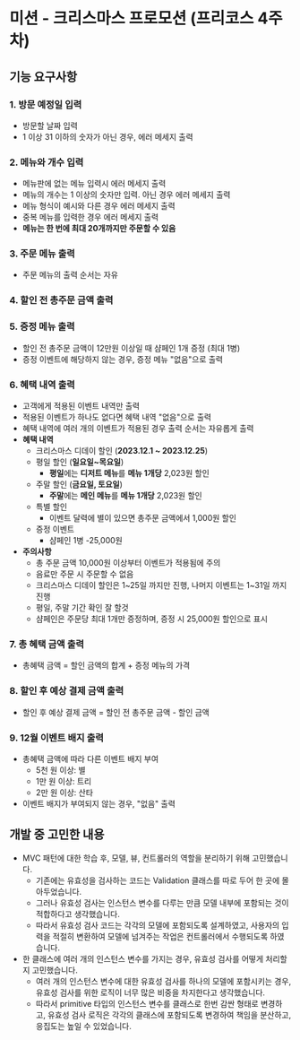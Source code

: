 # 미션 - 크리스마스 프로모션 (프리코스 4주차)
## 기능 요구사항
### 1. 방문 예정일 입력
- 방문할 날짜 입력
- 1 이상 31 이하의 숫자가 아닌 경우, 에러 메세지 출력

### 2. 메뉴와 개수 입력
- 메뉴판에 없는 메뉴 입력시 에러 메세지 출력
- 메뉴의 개수는 1 이상의 숫자만 입력. 아닌 경우 에러 메세지 출력
- 메뉴 형식이 예시와 다른 경우 에러 메세지 출력
- 중복 메뉴를 입력한 경우 에러 메세지 출력
- **메뉴는 한 번에 최대 20개까지만 주문할 수 있음**

### 3. 주문 메뉴 출력
- 주문 메뉴의 출력 순서는 자유

### 4. 할인 전 총주문 금액 출력

### 5. 증정 메뉴 출력
- 할인 전 총주문 금액이 12만원 이상일 때 샴페인 1개 증정 (최대 1병)
- 증정 이벤트에 해당하지 않는 경우, 증정 메뉴 "없음"으로 출력

### 6. 혜택 내역 출력
- 고객에게 적용된 이벤트 내역만 출력
- 적용된 이벤트가 하나도 없다면 혜택 내역 "없음"으로 출력
- 혜택 내역에 여러 개의 이벤트가 적용된 경우 출력 순서는 자유롭게 출력
- **혜택 내역**
  - 크리스마스 디데이 할인 (**2023.12.1 ~ 2023.12.25**)
  - 평일 할인 (**일요일~목요일**)
    - **평일**에는 **디저트 메뉴**를 **메뉴 1개당** 2,023원 할인
  - 주말 할인 (**금요일, 토요일**)
    - **주말**에는 **메인 메뉴**를 **메뉴 1개당** 2,023원 할인
  - 특별 할인
    - 이벤트 달력에 별이 있으면 총주문 금액에서 1,000원 할인
  - 증정 이벤트 
    - 샴페인 1병 -25,000원
- **주의사항**
  - 총 주문 금액 10,000원 이상부터 이벤트가 적용됨에 주의
  - 음료만 주문 시 주문할 수 없음
  - 크리스마스 디데이 할인은 1~25일 까지만 진행, 나머지 이벤트는 1~31일 까지 진행
  - 평일, 주말 기간 확인 잘 할것
  - 샴페인은 주문당 최대 1개만 증정하며, 증정 시 25,000원 할인으로 표시

### 7. 총 혜택 금액 출력
- 총혜택 금액 = 할인 금액의 합계 + 증정 메뉴의 가격

### 8. 할인 후 예상 결제 금액 출력
- 할인 후 예상 결제 금액 = 할인 전 총주문 금액 - 할인 금액

### 9. 12월 이벤트 배지 출력
- 총혜택 금액에 따라 다른 이벤트 배지 부여
  - 5천 원 이상: 별
  - 1만 원 이상: 트리
  - 2만 원 이상: 산타
- 이벤트 배지가 부여되지 않는 경우, "없음" 출력

## 개발 중 고민한 내용
- MVC 패턴에 대한 학습 후, 모델, 뷰, 컨트롤러의 역할을 분리하기 위해 고민했습니다. 
  - 기존에는 유효성을 검사하는 코드는 Validation 클래스를 따로 두어 한 곳에 몰아두었습니다.
  - 그러나 유효성 검사는 인스턴스 변수를 다루는 만큼 모델 내부에 포함되는 것이 적합하다고 생각했습니다.
  - 따라서 유효성 검사 코드는 각각의 모델에 포함되도록 설계하였고, 사용자의 입력을 적절히 변환하여 모델에 넘겨주는 작업은 컨트롤러에서 수행되도록 하였습니다.
- 한 클래스에 여러 개의 인스턴스 변수를 가지는 경우, 유효성 검사를 어떻게 처리할지 고민했습니다.
  - 여러 개의 인스턴스 변수에 대한 유효성 검사를 하나의 모델에 포함시키는 경우, 유효성 검사를 위한 로직이 너무 많은 비중을 차지한다고 생각했습니다.
  - 따라서 primitive 타입의 인스턴스 변수를 클래스로 한번 감싼 형태로 변경하고, 유효성 검사 로직은 각각의 클래스에 포함되도록 변경하여 책임을 분산하고, 응집도는 높일 수 있었습니다. 